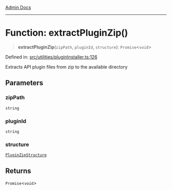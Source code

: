 [Admin Docs](/)

***

# Function: extractPluginZip()

> **extractPluginZip**(`zipPath`, `pluginId`, `structure`): `Promise`\<`void`\>

Defined in: [src/utilities/pluginInstaller.ts:126](https://github.com/Sourya07/talawa-api/blob/ead7a48e0174153214ee7311f8b242ee1c1a12ca/src/utilities/pluginInstaller.ts#L126)

Extracts API plugin files from zip to the available directory

## Parameters

### zipPath

`string`

### pluginId

`string`

### structure

[`PluginZipStructure`](../interfaces/PluginZipStructure.md)

## Returns

`Promise`\<`void`\>
